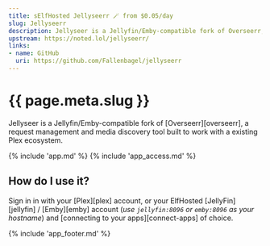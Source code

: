 ```yaml
---
title: sElfHosted Jellyseerr 🪄 from $0.05/day
slug: Jellyseerr
description: Jellyseer is a Jellyfin/Emby-compatible fork of Overseerr, a request management and media discovery tool built to work with a existing Plex ecosystem.
upstream: https://noted.lol/jellyseerr/
links:
- name: GitHub
  uri: https://github.com/Fallenbagel/jellyseerr
---
```


# {{ page.meta.slug }}

Jellyseer is a Jellyfin/Emby-compatible fork of [Overseerr][overseerr], a request management and media discovery tool built to work with a existing Plex ecosystem.

{% include 'app.md' %}
{% include 'app_access.md' %}

## How do I use it?

Sign in in with your [Plex][plex] account, or your ElfHosted [JellyFin][jellyfin] / [Emby][emby] account (*use `jellyfin:8096` or `emby:8096` as your hostname*) and [connecting to your apps][connect-apps] of choice.

{% include 'app_footer.md' %}